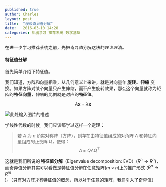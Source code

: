 ```yaml
---
published: true
author: Charles
layout: post
title:  "漫谈奇异值分解"
date:   2016-03-10 14:28
categories: 机器学习 推荐系统 数学基础
---
```


在进一步学习推荐系统之前，先把奇异值分解这块的理论理清。

#### 特征值分解
首先简单介绍下特征值。

我们知道，方阵和向量相乘，从几何意义上来讲，就是对向量作 **旋转、伸缩** 变换。如果方阵对某个向量只产生伸缩，而不产生旋转效果，那么这个向量就称为矩阵的**特征向量**，伸缩的比例就是对应的**特征值**。

$$A\mathbf{x} = \lambda \mathbf{x} \tag{1.1}$$

![此处输入图片的描述][1]

学线性代数的时候，我们应该都学过这样一个定理：

> 若 $A$ 为 $n$ 阶实对称阵（方阵），则存在由特征值组成的对角阵 $\Lambda$ 和特征向量组成的正交阵 $Q$，使得：    
$$A = Q\Lambda Q^T \tag{1.2}$$

这就是我们所说的 **特征值分解**（Eigenvalue decomposition: EVD）($R^n \rightarrow R^n$)，而奇异值分解其实可以看做是特征值分解在任意矩阵($m \times n$)上的推广形式 ($R^n \rightarrow R^m$)。（只有对方阵才有特征值的概念，所以对于任意的矩阵，我们引入了奇异值）


  [1]: http://7xjbdi.com1.z0.glb.clouddn.com/500px-Eigenvalue_equation.svg.png?imageView2/2/w/350